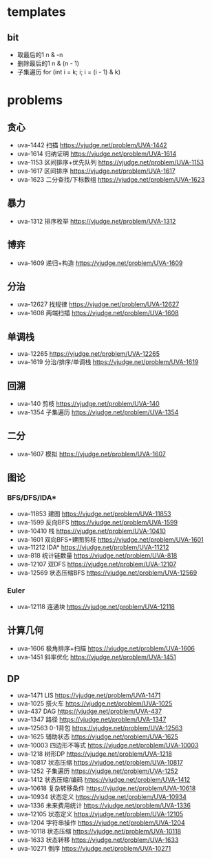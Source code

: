 # templates

## bit
+ 取最后的1 n & -n
+ 删除最后的1 n & (n - 1)
+ 子集遍历 for (int i = k; i; i = (i - 1) & k)

# problems

## 贪心
+ uva-1442 扫描 <https://vjudge.net/problem/UVA-1442>
+ uva-1614 归纳证明 <https://vjudge.net/problem/UVA-1614>
+ uva-1153 区间排序+优先队列 <https://vjudge.net/problem/UVA-1153>
+ uva-1617 区间排序 <https://vjudge.net/problem/UVA-1617>
+ uva-1623 二分查找/下标数组 <https://vjudge.net/problem/UVA-1623>

## 暴力
+ uva-1312 排序枚举 <https://vjudge.net/problem/UVA-1312>

## 博弈
+ uva-1609 递归+构造 <https://vjudge.net/problem/UVA-1609>

## 分治
+ uva-12627 找规律 <https://vjudge.net/problem/UVA-12627>
+ uva-1608 两端扫描 <https://vjudge.net/problem/UVA-1608>

## 单调栈
+ uva-12265 <https://vjudge.net/problem/UVA-12265>
+ uva-1619 分治/排序/单调栈 <https://vjudge.net/problem/UVA-1619>

## 回溯
+ uva-140 剪枝 <https://vjudge.net/problem/UVA-140>
+ uva-1354 子集遍历 <https://vjudge.net/problem/UVA-1354>

## 二分
+ uva-1607 模拟 <https://vjudge.net/problem/UVA-1607>

## 图论
### BFS/DFS/IDA*
+ uva-11853 建图 <https://vjudge.net/problem/UVA-11853>
+ uva-1599 反向BFS <https://vjudge.net/problem/UVA-1599>
+ uva-10410 栈 <https://vjudge.net/problem/UVA-10410>
+ uva-1601 双向BFS+建图剪枝 <https://vjudge.net/problem/UVA-1601>
+ uva-11212 IDA* <https://vjudge.net/problem/UVA-11212>
+ uva-818 统计链数量 <https://vjudge.net/problem/UVA-818>
+ uva-12107 双DFS <https://vjudge.net/problem/UVA-12107>
+ uva-12569 状态压缩BFS <https://vjudge.net/problem/UVA-12569>

### Euler
+ uva-12118 连通块 <https://vjudge.net/problem/UVA-12118>

## 计算几何
+ uva-1606 极角排序+扫描 <https://vjudge.net/problem/UVA-1606>
+ uva-1451 斜率优化 <https://vjudge.net/problem/UVA-1451>

## DP
+ uva-1471 LIS <https://vjudge.net/problem/UVA-1471>
+ uva-1025 搭火车 <https://vjudge.net/problem/UVA-1025>
+ uva-437 DAG <https://vjudge.net/problem/UVA-437>
+ uva-1347 路径 <https://vjudge.net/problem/UVA-1347>
+ uva-12563 0-1背包 <https://vjudge.net/problem/UVA-12563>
+ uva-1625 辅助状态 <https://vjudge.net/problem/UVA-1625>
+ uva-10003 四边形不等式 <https://vjudge.net/problem/UVA-10003>
+ uva-1218 树形DP <https://vjudge.net/problem/UVA-1218>
+ uva-10817 状态压缩 <https://vjudge.net/problem/UVA-10817>
+ uva-1252 子集遍历 <https://vjudge.net/problem/UVA-1252>
+ uva-1412 状态压缩/编码 <https://vjudge.net/problem/UVA-1412>
+ uva-10618 复杂转移条件 <https://vjudge.net/problem/UVA-10618>
+ uva-10934 状态定义 <https://vjudge.net/problem/UVA-10934>
+ uva-1336 未来费用统计 <https://vjudge.net/problem/UVA-1336>
+ uva-12105 状态定义 <https://vjudge.net/problem/UVA-12105>
+ uva-1204 字符串操作 <https://vjudge.net/problem/UVA-1204>
+ uva-10118 状态压缩 <https://vjudge.net/problem/UVA-10118>
+ uva-1633 状态转移 <https://vjudge.net/problem/UVA-1633>
+ uva-10271 倒序 <https://vjudge.net/problem/UVA-10271>
